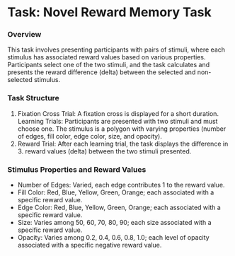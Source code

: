 # Task: Novel Reward Memory Task

### Overview
This task involves presenting participants with pairs of stimuli, where each stimulus has associated reward values based on various properties. Participants select one of the two stimuli, and the task calculates and presents the reward difference (delta) between the selected and non-selected stimulus.

### Task Structure
1. Fixation Cross Trial: A fixation cross is displayed for a short duration.
Learning Trials: Participants are presented with two stimuli and must choose one. The stimulus is a polygon with varying properties (number of edges, fill color, edge color, size, and opacity).
2. Reward Trial: After each learning trial, the task displays the difference in 3. reward values (delta) between the two stimuli presented.

### Stimulus Properties and Reward Values
- Number of Edges: Varied, each edge contributes 1 to the reward value.
- Fill Color: Red, Blue, Yellow, Green, Orange; each associated with a specific reward value.
- Edge Color: Red, Blue, Yellow, Green, Orange; each associated with a specific reward value.
- Size: Varies among 50, 60, 70, 80, 90; each size associated with a specific reward value.
- Opacity: Varies among 0.2, 0.4, 0.6, 0.8, 1.0; each level of opacity associated with a specific negative reward value.
